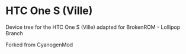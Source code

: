 HTC One S (Ville)
=================

Device tree for the HTC One S (Ville) adapted for BrokenROM - Lollipop Branch

Forked from CyanogenMod
